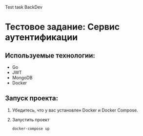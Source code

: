 Test task BackDev
# Тестовое задание: Сервис аутентификации

## Используемые технологии:

- Go
- JWT
- MongoDB
- Docker

## Запуск проекта:

1. Убедитесь, что у вас установлен Docker и Docker Compose.
2. Запустить проект

   ```bash
   docker-compose up

